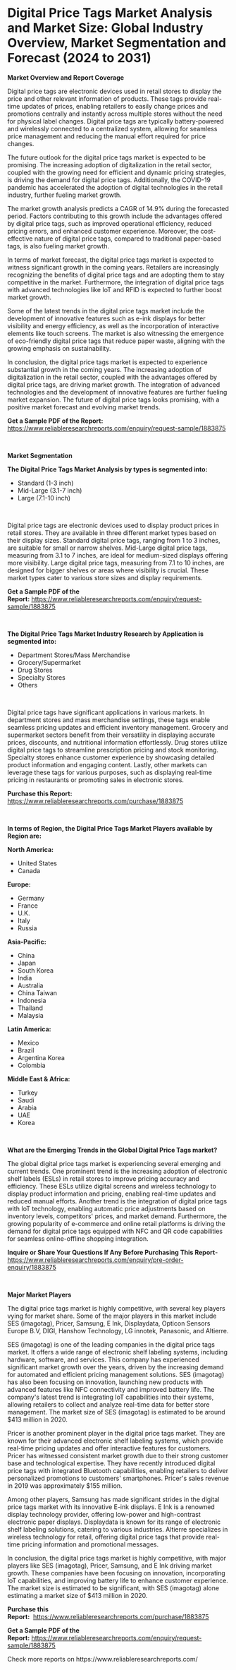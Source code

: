 <p><h1>Digital Price Tags Market Analysis and Market Size: Global Industry Overview, Market Segmentation and Forecast (2024 to 2031)</h1></p><p><strong>Market Overview and Report Coverage</strong></p>
<p><p>Digital price tags are electronic devices used in retail stores to display the price and other relevant information of products. These tags provide real-time updates of prices, enabling retailers to easily change prices and promotions centrally and instantly across multiple stores without the need for physical label changes. Digital price tags are typically battery-powered and wirelessly connected to a centralized system, allowing for seamless price management and reducing the manual effort required for price changes.</p><p>The future outlook for the digital price tags market is expected to be promising. The increasing adoption of digitalization in the retail sector, coupled with the growing need for efficient and dynamic pricing strategies, is driving the demand for digital price tags. Additionally, the COVID-19 pandemic has accelerated the adoption of digital technologies in the retail industry, further fueling market growth.</p><p>The market growth analysis predicts a CAGR of 14.9% during the forecasted period. Factors contributing to this growth include the advantages offered by digital price tags, such as improved operational efficiency, reduced pricing errors, and enhanced customer experience. Moreover, the cost-effective nature of digital price tags, compared to traditional paper-based tags, is also fueling market growth.</p><p>In terms of market forecast, the digital price tags market is expected to witness significant growth in the coming years. Retailers are increasingly recognizing the benefits of digital price tags and are adopting them to stay competitive in the market. Furthermore, the integration of digital price tags with advanced technologies like IoT and RFID is expected to further boost market growth.</p><p>Some of the latest trends in the digital price tags market include the development of innovative features such as e-ink displays for better visibility and energy efficiency, as well as the incorporation of interactive elements like touch screens. The market is also witnessing the emergence of eco-friendly digital price tags that reduce paper waste, aligning with the growing emphasis on sustainability.</p><p>In conclusion, the digital price tags market is expected to experience substantial growth in the coming years. The increasing adoption of digitalization in the retail sector, coupled with the advantages offered by digital price tags, are driving market growth. The integration of advanced technologies and the development of innovative features are further fueling market expansion. The future of digital price tags looks promising, with a positive market forecast and evolving market trends.</p></p>
<p><strong>Get a Sample PDF of the Report:</strong> <a href="https://www.reliableresearchreports.com/enquiry/request-sample/1883875">https://www.reliableresearchreports.com/enquiry/request-sample/1883875</a></p>
<p>&nbsp;</p>
<p><strong>Market Segmentation</strong></p>
<p><strong>The Digital Price Tags Market Analysis by types is segmented into:</strong></p>
<p><ul><li>Standard (1-3 inch)</li><li>Mid-Large (3.1-7 inch)</li><li>Large (7.1-10 inch)</li></ul></p>
<p>&nbsp;</p>
<p><p>Digital price tags are electronic devices used to display product prices in retail stores. They are available in three different market types based on their display sizes. Standard digital price tags, ranging from 1 to 3 inches, are suitable for small or narrow shelves. Mid-Large digital price tags, measuring from 3.1 to 7 inches, are ideal for medium-sized displays offering more visibility. Large digital price tags, measuring from 7.1 to 10 inches, are designed for bigger shelves or areas where visibility is crucial. These market types cater to various store sizes and display requirements.</p></p>
<p><strong>Get a Sample PDF of the Report:</strong>&nbsp;<a href="https://www.reliableresearchreports.com/enquiry/request-sample/1883875">https://www.reliableresearchreports.com/enquiry/request-sample/1883875</a></p>
<p>&nbsp;</p>
<p><strong>The Digital Price Tags Market Industry Research by Application is segmented into:</strong></p>
<p><ul><li>Department Stores/Mass Merchandise</li><li>Grocery/Supermarket</li><li>Drug Stores</li><li>Specialty Stores</li><li>Others</li></ul></p>
<p>&nbsp;</p>
<p><p>Digital price tags have significant applications in various markets. In department stores and mass merchandise settings, these tags enable seamless pricing updates and efficient inventory management. Grocery and supermarket sectors benefit from their versatility in displaying accurate prices, discounts, and nutritional information effortlessly. Drug stores utilize digital price tags to streamline prescription pricing and stock monitoring. Specialty stores enhance customer experience by showcasing detailed product information and engaging content. Lastly, other markets can leverage these tags for various purposes, such as displaying real-time pricing in restaurants or promoting sales in electronic stores.</p></p>
<p><strong>Purchase this Report:</strong>&nbsp; <a href="https://www.reliableresearchreports.com/purchase/1883875">https://www.reliableresearchreports.com/purchase/1883875</a></p>
<p>&nbsp;</p>
<p><strong>In terms of Region, the Digital Price Tags Market Players available by Region are:</strong></p>
<p>
    <p> <strong> North America: </strong>
        <ul>
            <li>United States</li>
            <li>Canada</li>
        </ul>
        </p> 
    <p> <strong> Europe: </strong>
        <ul>
            <li>Germany</li>
            <li>France</li>
            <li>U.K.</li>
            <li>Italy</li>
            <li>Russia</li>
        </ul>
        </p> 
    <p> <strong> Asia-Pacific: </strong>
        <ul>
            <li>China</li>
            <li>Japan</li>
            <li>South Korea</li>
            <li>India</li>
            <li>Australia</li>
            <li>China Taiwan</li>
            <li>Indonesia</li>
            <li>Thailand</li>
            <li>Malaysia</li>
        </ul>
        </p> 
    <p> <strong> Latin America: </strong>
        <ul>
            <li>Mexico</li>
            <li>Brazil</li>
            <li>Argentina Korea</li>
            <li>Colombia</li>
        </ul>
        </p> 
    <p> <strong> Middle East & Africa: </strong>
        <ul>
            <li>Turkey</li>
            <li>Saudi</li>
            <li>Arabia</li>
            <li>UAE</li>
            <li>Korea</li>
        </ul>
    </p>
    </p>
<p>&nbsp;</p>
<p><strong>What are the Emerging Trends in the Global Digital Price Tags market?</strong></p>
<p><p>The global digital price tags market is experiencing several emerging and current trends. One prominent trend is the increasing adoption of electronic shelf labels (ESLs) in retail stores to improve pricing accuracy and efficiency. These ESLs utilize digital screens and wireless technology to display product information and pricing, enabling real-time updates and reduced manual efforts. Another trend is the integration of digital price tags with IoT technology, enabling automatic price adjustments based on inventory levels, competitors' prices, and market demand. Furthermore, the growing popularity of e-commerce and online retail platforms is driving the demand for digital price tags equipped with NFC and QR code capabilities for seamless online-offline shopping integration.</p></p>
<p><strong>Inquire or Share Your Questions If Any Before Purchasing This Report</strong>- <a href="https://www.reliableresearchreports.com/enquiry/pre-order-enquiry/1883875">https://www.reliableresearchreports.com/enquiry/pre-order-enquiry/1883875</a></p>
<p>&nbsp;</p>
<p><strong>Major Market Players</strong></p>
<p><p>The digital price tags market is highly competitive, with several key players vying for market share. Some of the major players in this market include SES (imagotag), Pricer, Samsung, E Ink, Displaydata, Opticon Sensors Europe B.V, DIGI, Hanshow Technology, LG innotek, Panasonic, and Altierre.</p><p>SES (imagotag) is one of the leading companies in the digital price tags market. It offers a wide range of electronic shelf labeling systems, including hardware, software, and services. This company has experienced significant market growth over the years, driven by the increasing demand for automated and efficient pricing management solutions. SES (imagotag) has also been focusing on innovation, launching new products with advanced features like NFC connectivity and improved battery life. The company's latest trend is integrating IoT capabilities into their systems, allowing retailers to collect and analyze real-time data for better store management. The market size of SES (imagotag) is estimated to be around $413 million in 2020.</p><p>Pricer is another prominent player in the digital price tags market. They are known for their advanced electronic shelf labeling systems, which provide real-time pricing updates and offer interactive features for customers. Pricer has witnessed consistent market growth due to their strong customer base and technological expertise. They have recently introduced digital price tags with integrated Bluetooth capabilities, enabling retailers to deliver personalized promotions to customers' smartphones. Pricer's sales revenue in 2019 was approximately $155 million.</p><p>Among other players, Samsung has made significant strides in the digital price tags market with its innovative E-ink displays. E Ink is a renowned display technology provider, offering low-power and high-contrast electronic paper displays. Displaydata is known for its range of electronic shelf labeling solutions, catering to various industries. Altierre specializes in wireless technology for retail, offering digital price tags that provide real-time pricing information and promotional messages.</p><p>In conclusion, the digital price tags market is highly competitive, with major players like SES (imagotag), Pricer, Samsung, and E Ink driving market growth. These companies have been focusing on innovation, incorporating IoT capabilities, and improving battery life to enhance customer experience. The market size is estimated to be significant, with SES (imagotag) alone estimating a market size of $413 million in 2020.</p></p>
<p><strong>Purchase this Report:</strong>&nbsp;&nbsp;<a href="https://www.reliableresearchreports.com/purchase/1883875">https://www.reliableresearchreports.com/purchase/1883875</a></p>
<p></p>
<p><strong>Get a Sample PDF of the Report:</strong>&nbsp;<a href="https://www.reliableresearchreports.com/enquiry/request-sample/1883875">https://www.reliableresearchreports.com/enquiry/request-sample/1883875</a></p>
<p>Check more reports on https://www.reliableresearchreports.com/</p>